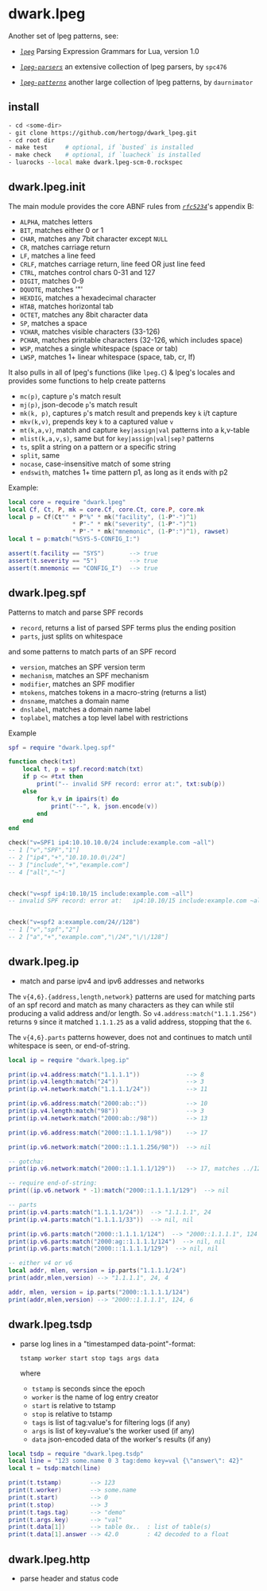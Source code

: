 # dwark.lpeg

Another set of lpeg patterns, see:
- [*`lpeg`*](http://www.inf.puc-rio.br/~roberto/lpeg/)
  Parsing Expression Grammars for Lua, version 1.0

- [*`lpeg-parsers`*](https://github.com/spc476/LPeg-Parsers)
  an extensive collection of lpeg parsers, by `spc476`

- [*`lpeg-patterns`*](https://github.com/daurnimator/lpeg_patterns)
  another large collection of lpeg patterns, by `daurnimator`

## install

```bash
- cd <some-dir>
- git clone https://github.com/hertogp/dwark_lpeg.git
- cd root dir
- make test     # optional, if `busted` is installed
- make check    # optional, if `luacheck` is installed
- luarocks --local make dwark.lpeg-scm-0.rockspec
```


## dwark.lpeg.init

The main module provides the core ABNF rules from
[*`rfc5234`*](http://www.rfc-editor.org/rfc/rfc5234.html#appendix-B)'s appendix
B:

- `ALPHA`, matches letters
- `BIT`, matches either 0 or 1
- `CHAR`, matches any 7bit character except `NULL`
- `CR`, matches carriage return
- `LF`, matches a line feed
- `CRLF`, matches carriage return, line feed OR just line feed
- `CTRL`, matches control chars 0-31 and 127
- `DIGIT`, matches 0-9
- `DQUOTE`, matches '"'
- `HEXDIG`, matches a hexadecimal character
- `HTAB`, matches horizontal tab
- `OCTET`, matches any 8bit character data
- `SP`, matches a space
- `VCHAR`, matches visible characters (33-126)
- `PCHAR`, matches printable characters (32-126, which includes space)
- `WSP`, matches a single whitespace (space or tab)
- `LWSP`, matches 1+ linear whitespace (space, tab, cr, lf)

It also pulls in all of lpeg's functions (like `lpeg.C`) & lpeg's locales and
provides some functions to help create patterns

- `mc(p)`, capture `p`'s match result
- `mj(p)`, json-decode `p`'s match result
- `mk(k, p)`, captures `p`'s match result and prepends key `k` i/t capture
- `mkv(k,v)`, prepends key `k` to a captured value `v`
- `mt(k,a,v)`, match and capture `key|assign|val` patterns into a k,v-table
- `mlist(k,a,v,s)`, same but for `key|assign|val|sep?` patterns
- `ts`, split a string on a pattern or a specific string
- `split`, same
- `nocase`, case-insensitive match of some string
- `endswith`, matches 1+ time pattern p1, as long as it ends with p2

Example:

```lua
local core = require "dwark.lpeg"
local Cf, Ct, P, mk = core.Cf, core.Ct, core.P, core.mk
local p = Cf(Ct"" * P"%" * mk("facility", (1-P"-")^1)
                  * P"-" * mk("severity", (1-P"-")^1)
                  * P"-" * mk("mnemonic", (1-P":")^1), rawset)
local t = p:match("%SYS-5-CONFIG_I:")

assert(t.facility == "SYS")       --> true
assert(t.severity == "5")         --> true
assert(t.mnemonic == "CONFIG_I")  --> true
```

## dwark.lpeg.spf

Patterns to match and parse SPF records

- `record`, returns a list of parsed SPF terms plus the ending position
- `parts`, just splits on whitespace

and some patterns to match parts of an SPF record

- `version`, matches an SPF version term
- `mechanism`, matches an SPF mechanism
- `modifier`, matches an SPF modifier
- `mtokens`, matches tokens in a macro-string (returns a list)
- `dnsname`, matches a domain name
- `dnslabel`, matches a domain name label
- `toplabel`, matches a top level label with restrictions

Example

```lua
spf = require "dwark.lpeg.spf"

function check(txt)
    local t, p = spf.record:match(txt)
    if p <= #txt then
        print("-- invalid SPF record: error at:", txt:sub(p))
    else
        for k,v in ipairs(t) do
            print("--", k, json.encode(v))
        end
    end
end

check("v=SPF1 ip4:10.10.10.0/24 include:example.com ~all")
-- 1 ["v","SPF","1"]
-- 2 ["ip4","+","10.10.10.0\/24"]
-- 3 ["include","+","example.com"]
-- 4 ["all","~"]


check("v=spf ip4:10.10/15 include:example.com ~all")
-- invalid SPF record: error at:   ip4:10.10/15 include:example.com ~all


check("v=spf2 a:example.com/24//128")
-- 1 ["v","spf","2"]
-- 2 ["a","+","example.com","\/24","\/\/128"]
```

## dwark.lpeg.ip

- match and parse ipv4 and ipv6 addresses and networks

The `v{4,6}.{address,length,network}` patterns are used for matching parts of
an spf record and match as many characters as they can while stil producing a
valid address and/or length.  So `v4.address:match("1.1.1.256")` returns `9`
since it matched `1.1.1.25` as a valid address, stopping that the `6`.

The `v{4,6}.parts` patterns however, does not and continues to match until
whitespace is seen, or end-of-string.


```lua
local ip = require "dwark.lpeg.ip"

print(ip.v4.address:match("1.1.1.1"))             --> 8
print(ip.v4.length:match("24"))                   --> 3
print(ip.v4.network:match("1.1.1.1/24"))          --> 11

print(ip.v6.address:match("2000:ab::"))           --> 10
print(ip.v4.length:match("98"))                   --> 3
print(ip.v4.network:match("2000:ab::/98"))        --> 13

print(ip.v6.address:match("2000::1.1.1.1/98"))    --> 17

print(ip.v6.network:match("2000::1.1.1.256/98"))  --> nil

-- gotcha:
print(ip.v6.network:match("2000::1.1.1.1/129"))   --> 17, matches ../12

-- require end-of-string:
print((ip.v6.network * -1):match("2000::1.1.1.1/129")  --> nil

-- parts
print(ip.v4.parts:match("1.1.1.1/24"))  --> "1.1.1.1", 24
print(ip.v4.parts:match("1.1.1.1/33"))  --> nil, nil

print(ip.v6.parts:match("2000::1.1.1.1/124")  --> "2000::1.1.1.1", 124
print(ip.v6.parts:match("2000:ag::1.1.1.1/124")  --> nil, nil
print(ip.v6.parts:match("2000:::1.1.1.1/129")  --> nil, nil

-- either v4 or v6
local addr, mlen, version = ip.parts("1.1.1.1/24")
print(addr,mlen,version) --> "1.1.1.1", 24, 4

addr, mlen, version = ip.parts("2000::1.1.1.1/124")
print(addr,mlen,version) --> "2000::1.1.1.1", 124, 6
```


## dwark.lpeg.tsdp

- parse log lines in a "timestamped data-point"-format:

    `tstamp worker start stop tags args data`

    where
     - `tstamp` is seconds since the epoch
     - `worker` is the name of log entry creator
     - `start`  is relative to tstamp
     - `stop`   is relative to tstamp
     - `tags`   is list of tag:value's for filtering logs (if any)
     - `args`   is list of key=value's the worker used (if any)
     - `data`   json-encoded data of the worker's results (if any)

```lua
local tsdp = require "dwark.lpeg.tsdp"
local line = "123 some.name 0 3 tag:demo key=val {\"answer\": 42}"
local t = tsdp:match(line)

print(t.tstamp)        --> 123
print(t.worker)        --> some.name
print(t.start)         --> 0
print(t.stop)          --> 3
print(t.tags.tag)      --> "demo"
print(t.args.key)      --> "val"
print(t.data[1])       --> table 0x..  : list of table(s)
print(t.data[1].answer --> 42.0        : 42 decoded to a float
```


## dwark.lpeg.http

- parse header and status code



